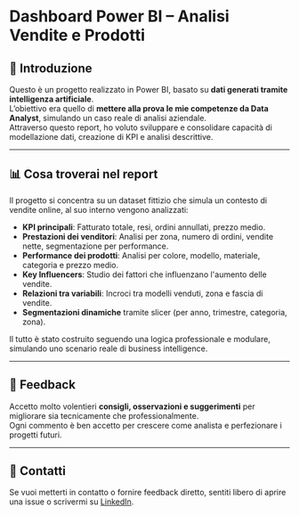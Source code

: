# Dashboard Power BI – Analisi Vendite e Prodotti

## 🧠 Introduzione

Questo è un progetto realizzato in Power BI, basato su **dati generati tramite intelligenza artificiale**.  
L’obiettivo era quello di **mettere alla prova le mie competenze da Data Analyst**, simulando un caso reale di analisi aziendale.  
Attraverso questo report, ho voluto sviluppare e consolidare capacità di modellazione dati, creazione di KPI e analisi descrittive.

---

## 📊 Cosa troverai nel report

Il progetto si concentra su un dataset fittizio che simula un contesto di vendite online, al suo interno vengono analizzati:

- **KPI principali**: Fatturato totale, resi, ordini annullati, prezzo medio.
- **Prestazioni dei venditori**: Analisi per zona, numero di ordini, vendite nette, segmentazione per performance.
- **Performance dei prodotti**: Analisi per colore, modello, materiale, categoria e prezzo medio.
- **Key Influencers**: Studio dei fattori che influenzano l'aumento delle vendite.
- **Relazioni tra variabili**: Incroci tra modelli venduti, zona e fascia di vendite.
- **Segmentazioni dinamiche** tramite slicer (per anno, trimestre, categoria, zona).

Il tutto è stato costruito seguendo una logica professionale e modulare, simulando uno scenario reale di business intelligence.

---

## 💬 Feedback

Accetto molto volentieri **consigli, osservazioni e suggerimenti** per migliorare sia tecnicamente che professionalmente.  
Ogni commento è ben accetto per crescere come analista e perfezionare i progetti futuri.

---

## 📎 Contatti

Se vuoi metterti in contatto o fornire feedback diretto, sentiti libero di aprire una issue o scrivermi su [LinkedIn](https://www.linkedin.com/).

